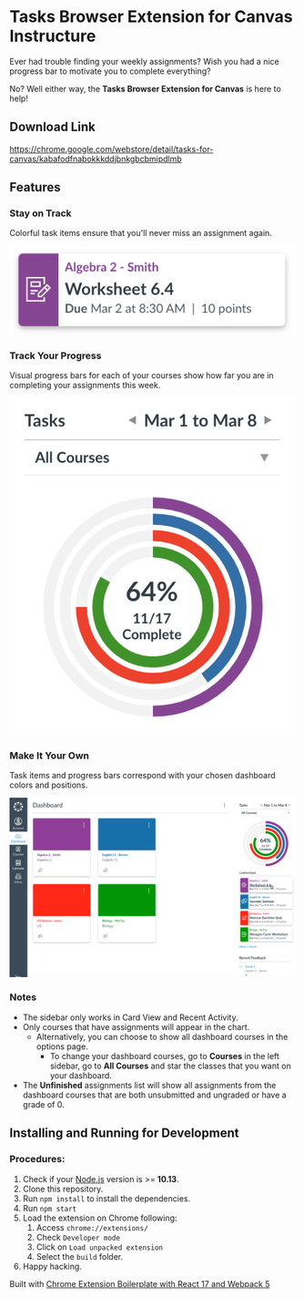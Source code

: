 # Tasks Browser Extension for Canvas Instructure

Ever had trouble finding your weekly assignments? Wish you had a nice progress bar to motivate you to complete everything?

No? Well either way, the **Tasks Browser Extension for Canvas** is here to help!

## Download Link

https://chrome.google.com/webstore/detail/tasks-for-canvas/kabafodfnabokkkddjbnkgbcbmipdlmb

## Features

### Stay on Track

Colorful task items ensure that you'll never miss an assignment again.

![](screenshots/Screenshot1.png)

### Track Your Progress

Visual progress bars for each of your courses show how far you are in completing your assignments this week.

![](screenshots/Screenshot2.png)

### Make It Your Own

Task items and progress bars correspond with your chosen dashboard colors and positions.

![](screenshots/Screenshot3.png)

### Notes

- The sidebar only works in Card View and Recent Activity.
- Only courses that have assignments will appear in the chart.
  - Alternatively, you can choose to show all dashboard courses in the options page.
    - To change your dashboard courses, go to **Courses** in the left sidebar, go to **All Courses** and star the classes that you want on your dashboard.
- The **Unfinished** assignments list will show all assignments from the dashboard courses that are both unsubmitted and ungraded or have a grade of 0.

## Installing and Running for Development

### Procedures:

1. Check if your [Node.js](https://nodejs.org/) version is >= **10.13**.
2. Clone this repository.
3. Run `npm install` to install the dependencies.
4. Run `npm start`
5. Load the extension on Chrome following:
   1. Access `chrome://extensions/`
   2. Check `Developer mode`
   3. Click on `Load unpacked extension`
   4. Select the `build` folder.
6. Happy hacking.

Built with [Chrome Extension Boilerplate with React 17 and Webpack 5](https://github.com/lxieyang/chrome-extension-boilerplate-react.git)
